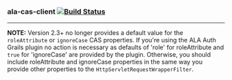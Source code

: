### ala-cas-client   [![Build Status](https://travis-ci.org/AtlasOfLivingAustralia/ala-cas-client.svg?branch=master)](https://travis-ci.org/AtlasOfLivingAustralia/ala-cas-client)

---

**NOTE:** Version 2.3+ no longer provides a default value for the `roleAttribute` or `ignoreCase` CAS properties.  If you're using the ALA Auth Grails plugin no action is necessary as defaults of 'role' for roleAttribute and `true` for 'ignoreCase' are provided by the plugin.  Otherwise, you should include roleAttribute and ignoreCase properties in the same way you provide other properties to the `HttpServletRequestWrapperFilter`.

